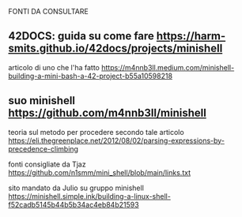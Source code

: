 FONTI DA CONSULTARE

42DOCS: guida su come fare
https://harm-smits.github.io/42docs/projects/minishell
----
articolo di uno che l'ha fatto
https://m4nnb3ll.medium.com/minishell-building-a-mini-bash-a-42-project-b55a10598218

suo minishell
https://github.com/m4nnb3ll/minishell
----
teoria sul metodo per procedere secondo tale articolo
https://eli.thegreenplace.net/2012/08/02/parsing-expressions-by-precedence-climbing

fonti consigliate da Tjaz
https://github.com/n1smm/mini_shell/blob/main/links.txt

sito mandato da Julio su gruppo minishell
https://minishell.simple.ink/building-a-linux-shell-f52cadb5145b44b5b34ac4eb84b21593

